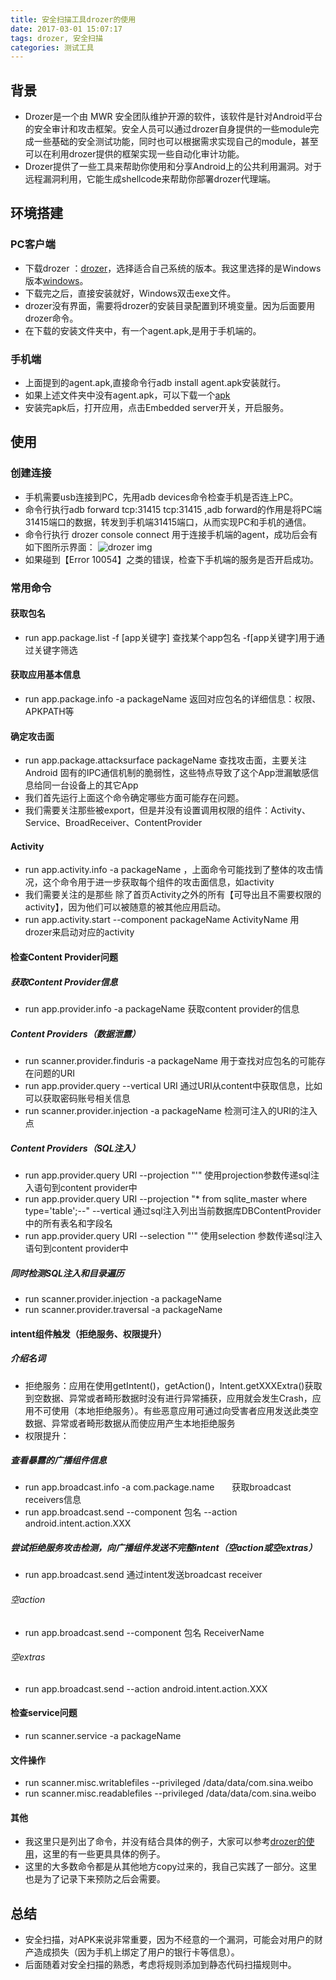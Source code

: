```yaml
---
title: 安全扫描工具drozer的使用
date: 2017-03-01 15:07:17
tags: drozer, 安全扫描
categories: 测试工具
---
```


## 背景
- Drozer是一个由 MWR 安全团队维护开源的软件，该软件是针对Android平台的安全审计和攻击框架。安全人员可以通过drozer自身提供的一些module完成一些基础的安全测试功能，同时也可以根据需求实现自己的module，甚至可以在利用drozer提供的框架实现一些自动化审计功能。
- Drozer提供了一些工具来帮助你使用和分享Android上的公共利用漏洞。对于远程漏洞利用，它能生成shellcode来帮助你部署drozer代理端。

## 环境搭建
### PC客户端
- 下载drozer ：[drozer](https://labs.mwrinfosecurity.com/tools/drozer/)，选择适合自己系统的版本。我这里选择的是Windows版本[windows](https://github.com/mwrlabs/drozer/releases/download/2.3.4/drozer-installer-2.3.4.zip)。
- 下载完之后，直接安装就好，Windows双击exe文件。
- drozer没有界面，需要将drozer的安装目录配置到环境变量。因为后面要用drozer命令。
- 在下载的安装文件夹中，有一个agent.apk,是用于手机端的。

### 手机端
- 上面提到的agent.apk,直接命令行adb install agent.apk安装就行。
- 如果上述文件夹中没有agent.apk，可以下载一个[apk](https://github.com/mwrlabs/drozer/releases/download/2.3.4/drozer-agent-2.3.4.apk)
- 安装完apk后，打开应用，点击Embedded server开关，开启服务。

## 使用
### 创建连接
- 手机需要usb连接到PC，先用adb devices命令检查手机是否连上PC。
- 命令行执行adb forward tcp:31415 tcp:31415  ,adb forward的作用是将PC端31415端口的数据，转发到手机端31415端口，从而实现PC和手机的通信。
- 命令行执行 drozer console connect 用于连接手机端的agent，成功后会有如下图所示界面：
![drozer img](/upload/image/zlw/drozer.PNG)
- 如果碰到【Error 10054】之类的错误，检查下手机端的服务是否开启成功。

### 常用命令
#### 获取包名
- run app.package.list -f [app关键字]   查找某个app包名  -f[app关键字]用于通过关键字筛选

#### 获取应用基本信息
- run app.package.info -a packageName  返回对应包名的详细信息：权限、APKPATH等

#### 确定攻击面
- run app.package.attacksurface  packageName 查找攻击面，主要关注Android 固有的IPC通信机制的脆弱性，这些特点导致了这个App泄漏敏感信息给同一台设备上的其它App
- 我们首先运行上面这个命令确定哪些方面可能存在问题。
- 我们需要关注那些被export，但是并没有设置调用权限的组件：Activity、Service、BroadReceiver、ContentProvider

#### Activity
- run app.activity.info -a packageName ，上面命令可能找到了整体的攻击情况，这个命令用于进一步获取每个组件的攻击面信息，如activity
- 我们需要关注的是那些 除了首页Activity之外的所有【可导出且不需要权限的activity】，因为他们可以被随意的被其他应用启动。
- run  app.activity.start  --component packageName  ActivityName 用drozer来启动对应的activity

#### 检查Content Provider问题
##### 获取Content Provider信息
- run app.provider.info -a packageName 获取content provider的信息


##### Content Providers（数据泄露）
- run scanner.provider.finduris -a packageName 用于查找对应包名的可能存在问题的URI
- run app.provider.query --vertical URI        通过URI从content中获取信息，比如可以获取密码账号相关信息
- run scanner.provider.injection  -a  packageName   检测可注入的URI的注入点

##### Content Providers（SQL注入）
- run app.provider.query  URI --projection "'"  使用projection参数传递sql注入语句到content provider中
- run app.provider.query URI --projection "* from sqlite_master where type='table';--" --vertical    通过sql注入列出当前数据库DBContentProvider中的所有表名和字段名
- run app.provider.query URI --selection "'"  使用selection 参数传递sql注入语句到content provider中

##### 同时检测SQL注入和目录遍历
- run scanner.provider.injection -a packageName
- run scanner.provider.traversal -a packageName

#### intent组件触发（拒绝服务、权限提升）
##### 介绍名词
- 拒绝服务：应用在使用getIntent()，getAction()，Intent.getXXXExtra()获取到空数据、异常或者畸形数据时没有进行异常捕获，应用就会发生Crash，应用不可使用（本地拒绝服务）。有些恶意应用可通过向受害者应用发送此类空数据、异常或者畸形数据从而使应用产生本地拒绝服务
- 权限提升：

##### 查看暴露的广播组件信息
- run app.broadcast.info -a com.package.name　　获取broadcast receivers信息
- run app.broadcast.send --component 包名 --action android.intent.action.XXX

##### 尝试拒绝服务攻击检测，向广播组件发送不完整intent（空action或空extras）
- run app.broadcast.send 通过intent发送broadcast receiver
######  空action
- run app.broadcast.send --component 包名 ReceiverName
###### 空extras
- run app.broadcast.send --action android.intent.action.XXX

#### 检查service问题
- run scanner.service -a packageName

#### 文件操作
- run scanner.misc.writablefiles --privileged /data/data/com.sina.weibo
- run scanner.misc.readablefiles --privileged /data/data/com.sina.weibo

#### 其他
- 我这里只是列出了命令，并没有结合具体的例子，大家可以参考[drozer的使用](http://www.cnblogs.com/1chavez/p/4492574.html)，这里的有一些更具具体的例子。
- 这里的大多数命令都是从其他地方copy过来的，我自己实践了一部分。这里也是为了记录下来预防之后会需要。

## 总结
- 安全扫描，对APK来说非常重要，因为不经意的一个漏洞，可能会对用户的财产造成损失（因为手机上绑定了用户的银行卡等信息）。
- 后面随着对安全扫描的熟悉，考虑将规则添加到静态代码扫描规则中。

